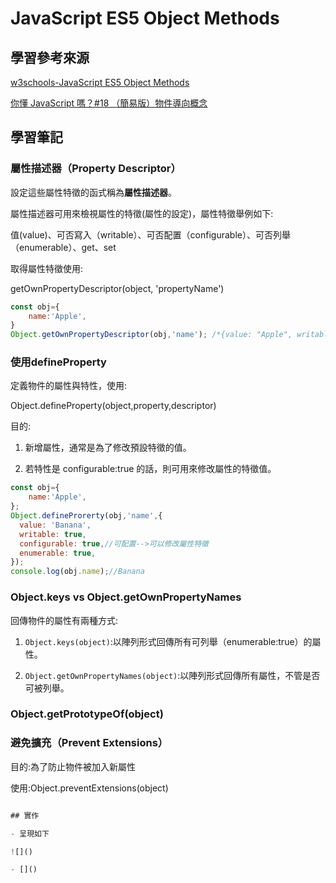 # JavaScript ES5 Object Methods

## 學習參考來源

[w3schools-JavaScript ES5 Object Methods](https://www.w3schools.com/js/js_object_es5.asp)

[你懂 JavaScript 嗎？#18 （簡易版）物件導向概念](https://ithelp.ithome.com.tw/articles/10204974)

## 學習筆記

### 屬性描述器（Property Descriptor）

設定這些屬性特徵的函式稱為**屬性描述器**。

屬性描述器可用來檢視屬性的特徵(屬性的設定)，屬性特徵舉例如下:

值(value)、可否寫入（writable）、可否配置（configurable）、可否列舉（enumerable）、get、set

取得屬性特徵使用:

getOwnPropertyDescriptor(object, 'propertyName')

```javascript
const obj={
    name:'Apple',
}
Object.getOwnPropertyDescriptor(obj,'name'); /*{value: "Apple", writable: true, enumerable: true, configurable: true}*/
```

### 使用defineProperty

定義物件的屬性與特性，使用:

Object.defineProperty(object,property,descriptor)

目的:

1. 新增屬性，通常是為了修改預設特徵的值。

2. 若特性是 configurable:true 的話，則可用來修改屬性的特徵值。

```javascript
const obj={
    name:'Apple',
};
Object.defineProrerty(obj,'name',{
  value: 'Banana',
  writable: true,
  configurable: true,//可配置-->可以修改屬性特徵
  enumerable: true,
});
console.log(obj.name);//Banana
```

### Object.keys vs Object.getOwnPropertyNames

回傳物件的屬性有兩種方式:

1. `Object.keys(object)`:以陣列形式回傳所有可列舉（enumerable:true）的屬性。

2. `Object.getOwnPropertyNames(object)`:以陣列形式回傳所有屬性，不管是否可被列舉。

### Object.getPrototypeOf(object)

### 避免擴充（Prevent Extensions）

目的:為了防止物件被加入新屬性

使用:Object.preventExtensions(object)

```javascript

## 實作

- 呈現如下

![]()

- []()